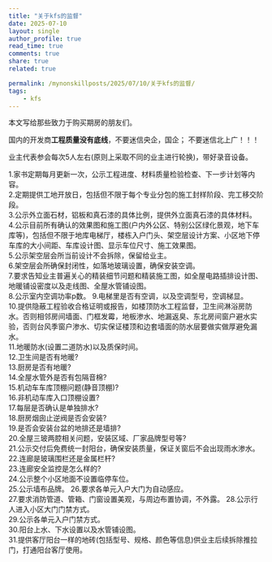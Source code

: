 ```yaml
---
title: "关于kfs的监督"
date: 2025-07-10
layout: single
author_profile: true
read_time: true
comments: true
share: true
related: true

permalink: /mynonskillposts/2025/07/10/关于kfs的监督/
tags:
    - kfs
---
```


本文写给那些致力于购买期房的朋友们。    

国内的开发商**工程质量没有底线**，不要迷信央企，国企； 不要迷信北上广！！！      

业主代表参会每次5人左右(原则上采取不同的业主进行轮换)，带好录音设备。       

1.家书定期每月更新一次，公示工程进度、材料质量检验检查、下一步计划等内容。   
2.定期提供工地开放日，包括但不限于每个专业分包的施工封样阶段、完工移交阶段。    
3.公示外立面石材，铝板和真石漆的具体比例，提供外立面真石漆的具体材料。    
4.公示目前所有确认的效果图和施工图(户内外公区、特别公区绿化景观，地下车库等)，包括但不限于地库电梯厅，楼栋入户门头、架空层设计方案、小区地下停车库的大小间距、车库设计图、显示车位尺寸、施工效果图。    
5.公示架空层会所当前设计不会拆除，保留给业主。    
6.架空层会所确保封闭性，如落地玻璃设置，确保安装空调。   
7.要求告知业主普遍关心的精装细节问题和精装施工图，如全屋电路插排设计图、地暖铺设密度以及走线图、全屋水管铺设图。   
8.公示室内空调功率p数。 
9.电梯里是否有空调，以及空调型号，空调梯显。    
10.提供隐蔽工程验收合格证明或报告，如楼顶防水工程监督，卫生间淋浴房防水。否则相邻房间墙面、门框发霉，地板渗水、地漏返臭、东北房间窗户避水实验，否则台风季窗户渗水、切实保证楼顶和边套墙面的防水层要做实做厚避免漏水。   
11.地暖防水(设置二道防水)以及质保时间。    
12.卫生间是否有地暖?       
13.厨房是否有地暖?   
14.全屋水管外是否有包隔音棉?   
15.机动车车库顶棚问题(静音顶棚)?   
16.非机动车库入口顶棚设置?   
17.每层是否确认是单独排水?   
18.厨房烟囱止逆阀是否会安装?    
19.是否会安装台盆的地排还是墙排?  
20.全屋三玻两腔相关问题，安装区域、厂家品牌型号等?   
21.公示交付后免费统一封阳台，确保安装质量，保证关窗后不会出现雨水渗水。  
22.连廊是玻璃围栏还是金属栏杆?   
23.连廊安全监控是怎么样的?  
24.公示整个小区地面不设置临停车位。   
25.公示墙布品牌。 
26.要求各单元入户大门为自动感应。  
27.要求消防管道、管箱、门窗设置美观，与周边布置协调，不外露。
28.公示行人进入小区大门门禁方式。  
29.公示各单元入户门禁方式。   
30.阳台上水、下水设置以及水管铺设图。   
31.提供客厅阳台一样的地砖(包括型号、规格、颜色等信息)供业主后续拆除推拉门，打通阳台客厅使用。   
